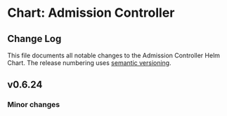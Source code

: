 # Chart: Admission Controller

## Change Log

This file documents all notable changes to the Admission Controller Helm Chart. The release numbering uses [semantic versioning](http://semver.org).

## v0.6.24

### Minor changes
